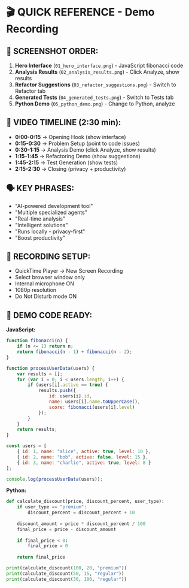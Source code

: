# 🎬 QUICK REFERENCE - Demo Recording

## 📸 SCREENSHOT ORDER:
1. **Hero Interface** (`01_hero_interface.png`) - JavaScript fibonacci code
2. **Analysis Results** (`02_analysis_results.png`) - Click Analyze, show results
3. **Refactor Suggestions** (`03_refactor_suggestions.png`) - Switch to Refactor tab
4. **Generated Tests** (`04_generated_tests.png`) - Switch to Tests tab
5. **Python Demo** (`05_python_demo.png`) - Change to Python, analyze

## 🎥 VIDEO TIMELINE (2:30 min):
- **0:00-0:15** → Opening Hook (show interface)
- **0:15-0:30** → Problem Setup (point to code issues)
- **0:30-1:15** → Analysis Demo (click Analyze, show results)
- **1:15-1:45** → Refactoring Demo (show suggestions)
- **1:45-2:15** → Test Generation (show tests)
- **2:15-2:30** → Closing (privacy + productivity)

## 🗣️ KEY PHRASES:
- "AI-powered development tool"
- "Multiple specialized agents"
- "Real-time analysis"
- "Intelligent solutions"
- "Runs locally - privacy-first"
- "Boost productivity"

## 📱 RECORDING SETUP:
- QuickTime Player → New Screen Recording
- Select browser window only
- Internal microphone ON
- 1080p resolution
- Do Not Disturb mode ON

## 🚀 DEMO CODE READY:
**JavaScript:**
```javascript
function fibonacci(n) {
    if (n <= 1) return n;
    return fibonacci(n - 1) + fibonacci(n - 2);
}

function processUserData(users) {
    var results = [];
    for (var i = 0; i < users.length; i++) {
        if (users[i].active == true) {
            results.push({
                id: users[i].id,
                name: users[i].name.toUpperCase(),
                score: fibonacci(users[i].level)
            });
        }
    }
    return results;
}

const users = [
    { id: 1, name: "alice", active: true, level: 10 },
    { id: 2, name: "bob", active: false, level: 15 },
    { id: 3, name: "charlie", active: true, level: 8 }
];

console.log(processUserData(users));
```

**Python:**
```python
def calculate_discount(price, discount_percent, user_type):
    if user_type == "premium":
        discount_percent = discount_percent + 10
    
    discount_amount = price * discount_percent / 100
    final_price = price - discount_amount
    
    if final_price < 0:
        final_price = 0
        
    return final_price

print(calculate_discount(100, 20, "premium"))
print(calculate_discount(50, 15, "regular"))
print(calculate_discount(30, 100, "regular"))
```

